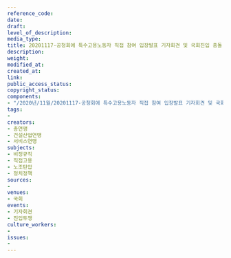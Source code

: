 ```yaml
---
reference_code: 
date: 
draft: 
level_of_description: 
media_type: 
title: 20201117-공청회에 특수고용노동자 직접 참여 입장발표 기자회견 및 국회진입 충돌
description: 
weight: 
modified_at: 
created_at: 
link: 
public_access_status: 
copyright_status: 
components:
- "/2020년/11월/20201117-공청회에 특수고용노동자 직접 참여 입장발표 기자회견 및 국회진입 충돌/1280_1DX1014.jpg"
tags:
- 
creators:
- 총연맹
- 건설산업연맹
- 서비스연맹
subjects:
- 비정규직
- 직접고용
- 노조탄압
- 정치정책
sources:
- 
venues:
- 국회
events:
- 기자회견
- 진입투쟁
culture_workers:
- 
issues:
- 
---
```

